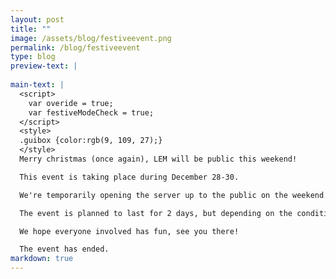 ```yaml
---
layout: post
title: ""
image: /assets/blog/festiveevent.png
permalink: /blog/festiveevent
type: blog
preview-text: | 
  
main-text: | 
  <script>
    var overide = true;
    var festiveModeCheck = true;
  </script>
  <style>
  .guibox {color:rgb(9, 109, 27);}
  </style>
  Merry christmas (once again), LEM will be public this weekend!

  This event is taking place during December 28-30.

  We're temporarily opening the server up to the public on the weekend. There will be no sign-ups or anything like that required to participate, If you've been wanting to try the server out before it goes public this would be your chance!

  The event is planned to last for 2 days, but depending on the conditions might last longer and the server might temporarily re-enter its closed state if no moderators are able to keep an eye on the server at the time. (We will try our best to prevent this though!)

  We hope everyone involved has fun, see you there!

  The event has ended.
markdown: true
---
```

